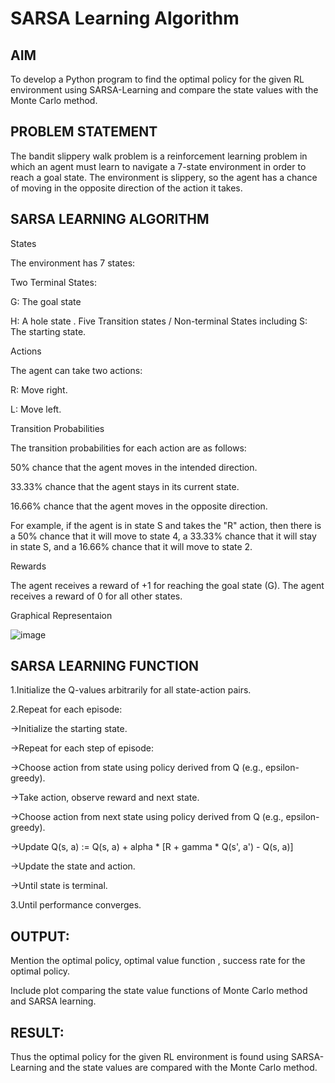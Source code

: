 # SARSA Learning Algorithm


## AIM
To develop a Python program to find the optimal policy for the given RL environment using SARSA-Learning and compare the state values with the Monte Carlo method.

## PROBLEM STATEMENT
The bandit slippery walk problem is a reinforcement learning problem in which an agent must learn to navigate a 7-state environment in order to reach a goal state. The environment is slippery, so the agent has a chance of moving in the opposite direction of the action it takes.

## SARSA LEARNING ALGORITHM

States

The environment has 7 states:

Two Terminal States:

G: The goal state

H: A hole state
.
Five Transition states / Non-terminal States including S: The starting state.

Actions

The agent can take two actions:

R: Move right.

L: Move left.

Transition Probabilities

The transition probabilities for each action are as follows:

50% chance that the agent moves in the intended direction.

33.33% chance that the agent stays in its current state.

16.66% chance that the agent moves in the opposite direction.

For example, if the agent is in state S and takes the "R" action, then there is a 50% chance that it will move to state 4, a 33.33% chance that it will stay in state S, and a 16.66% chance that it will move to state 2.

Rewards

The agent receives a reward of +1 for reaching the goal state (G). The agent receives a reward of 0 for all other states.

Graphical Representaion

![image](https://github.com/NivethaKumar30/sarsa-learning/assets/119559844/0d9fa57a-c368-49a7-be24-994a591b1027)


## SARSA LEARNING FUNCTION

1.Initialize the Q-values arbitrarily for all state-action pairs.

2.Repeat for each episode:

->Initialize the starting state.

->Repeat for each step of episode:

   ->Choose action from state using policy derived from Q (e.g., epsilon-greedy).
   
   ->Take action, observe reward and next state.
   
   ->Choose action from next state using policy derived from Q (e.g., epsilon-greedy).
   
   ->Update Q(s, a) := Q(s, a) + alpha * [R + gamma * Q(s', a') - Q(s, a)]
   
   ->Update the state and action.
   
   ->Until state is terminal.
   
3.Until performance converges.

## OUTPUT:
Mention the optimal policy, optimal value function , success rate for the optimal policy.

Include plot comparing the state value functions of Monte Carlo method and SARSA learning.

## RESULT:

Thus the optimal policy for the given RL environment is found using SARSA-Learning and the state values are compared with the Monte Carlo method.
